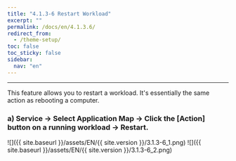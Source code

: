 ```yaml
---
title: "4.1.3-6 Restart Workload"
excerpt: ""
permalink: /docs/en/4.1.3.6/
redirect_from:
  - /theme-setup/
toc: false
toc_sticky: false
sidebar:
  nav: "en"
---
```



---

This feature allows you to restart a workload. It's essentially the same action as rebooting a computer.

### a\) Service → Select Application Map → Click the [Action] button on a running workload → Restart.
![]({{ site.baseurl }}/assets/EN/{{ site.version }}/3.1.3-6_1.png)
![]({{ site.baseurl }}/assets/EN/{{ site.version }}/3.1.3-6_2.png)
